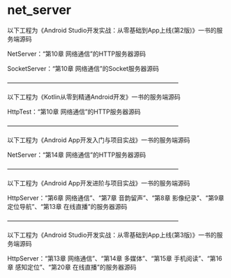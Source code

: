# net_server
以下工程为《Android Studio开发实战：从零基础到App上线(第2版)》一书的服务端源码

NetServer：“第10章 网络通信”的HTTP服务器源码

SocketServer：“第10章 网络通信”的Socket服务器源码

————————————————————————————

以下工程为《Kotlin从零到精通Android开发》一书的服务端源码

HttpTest：“第10章 网络通信”的HTTP服务器源码

————————————————————————————

以下工程为《Android App开发入门与项目实战》一书的服务端源码

NetServer：“第14章 网络通信”的HTTP服务器源码

————————————————————————————

以下工程为《Android App开发进阶与项目实战》一书的服务端源码

HttpServer：“第6章 网络通信”、“第7章  音韵留声”、“第8章  影像纪录”、“第9章  定位导航”、“第13章  在线直播”的服务器源码

————————————————————————————

以下工程为《Android Studio开发实战：从零基础到App上线(第3版)》一书的服务端源码

HttpServer：“第13章  网络通信”、“第14章  多媒体”、“第15章  手机阅读”、“第16章  感知定位”、“第20章  在线直播”的服务器源码
